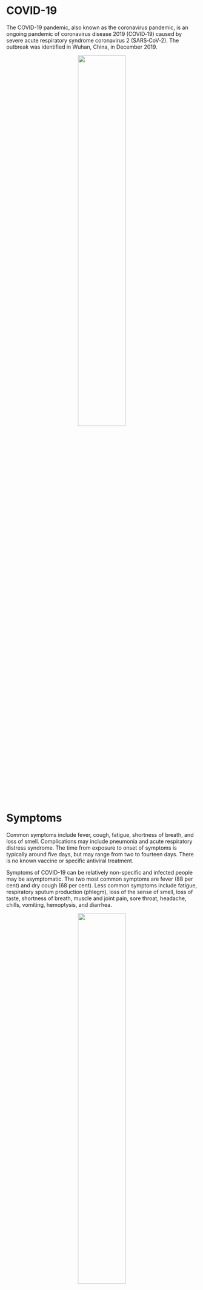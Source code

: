 # COVID-19

The COVID-19 pandemic, also known as the coronavirus pandemic, is an ongoing pandemic of coronavirus disease 2019 (COVID‑19) caused by severe acute respiratory syndrome coronavirus 2 (SARS‑CoV‑2). The outbreak was identified in Wuhan, China, in December 2019.

<p align="center">
  <img src="https://upload.wikimedia.org/wikipedia/commons/thumb/3/3b/COVID-19_Outbreak_World_Map_per_Capita.svg/1200px-COVID-19_Outbreak_World_Map_per_Capita.svg.png" width="50%">
</p>

# Symptoms

Common symptoms include fever, cough, fatigue, shortness of breath, and loss of smell. Complications may include pneumonia and acute respiratory distress syndrome. The time from exposure to onset of symptoms is typically around five days, but may range from two to fourteen days. There is no known vaccine or specific antiviral treatment.

Symptoms of COVID-19 can be relatively non-specific and infected people may be asymptomatic. The two most common symptoms are fever (88 per cent) and dry cough (68 per cent). Less common symptoms include fatigue, respiratory sputum production (phlegm), loss of the sense of smell, loss of taste, shortness of breath, muscle and joint pain, sore throat, headache, chills, vomiting, hemoptysis, and diarrhea.

<p align="center">
  <img src="https://upload.wikimedia.org/wikipedia/commons/thumb/3/33/Symptoms_of_coronavirus_disease_2019_4.0.svg/495px-Symptoms_of_coronavirus_disease_2019_4.0.svg.png" width="50%">
</p>


The WHO says approximately one person in five becomes seriously ill and has difficulty breathing. The U.S. Centers for Disease Control and Prevention (CDC) lists emergency symptoms as difficulty breathing, persistent chest pain or pressure, sudden confusion, difficulty waking, and bluish face or lips; immediate medical attention is advised if these symptoms are present.

# Goal

The intent is to classify the X-Rays into normal lung and COVID-19.

# Thinking Process

The opacities are vague and fuzzy clouds of white in the darkness of the lungs. As the differences between normal and COVID-19 X-Rays were extremely subtle, high contrast images were created to make it relatively easier to classify.

X-Ray of an infected person exhibits some light patches in the lungs. 

# Conclusion

The convolutional neural network produces <u>0.9750 accuracy</u>. It is a big resource for the doctors working in such dangerous conditions to easily identify most of the cases by feeding these X-Rays into the neural network.

# Future Work 

1)For this model to be more accurate, we will need more datasets.<br>
2)A user interface can be made in future in order to make things easy.
